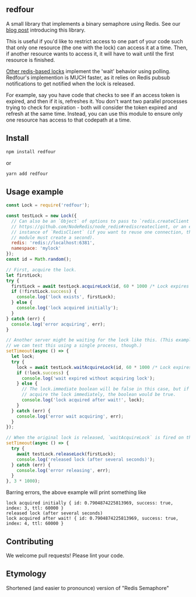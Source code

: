 ## redfour

A small library that implements a binary semaphore using Redis. See our [blog post](https://mixmax.com/blog/redfour-semaphore-redis-node) introducing this library.

This is useful if you'd like to restrict access to one part of your code such that only one resource (the one with the lock) can access it at a time. Then, if another resource wants to access it, it will have to wait until the first resource is finished.

[Other redis-based locks](https://github.com/TheDeveloper/warlock/blob/master/lib/warlock.js#L67) implement the 'wait' behavior using polling. Redfour's implemention is MUCH faster, as it relies on Redis pubsub notifications to get notified when the lock is released.

For example, say you have code that checks to see if an access token is expired, and then if it is, refreshes it. You don't want two parallel processes trying to check for expiration - both will consider the token expired and refresh at the same time. Instead, you can use this module to ensure only one resource has access to that codepath at a time.

## Install

```sh
npm install redfour
```

or

```sh
yarn add redfour
```

## Usage example

```js
const Lock = require('redfour');

const testLock = new Lock({
  // Can also be an `Object` of options to pass to `redis.createClient`
  // https://github.com/NodeRedis/node_redis#rediscreateclient, or an existing
  // instance of `RedisClient` (if you want to reuse one connection, though this
  // module must create a second).
  redis: 'redis://localhost:6381',
  namespace: 'mylock'
});
const id = Math.random();

// First, acquire the lock.
let firstLock;
try {
  firstLock = await testLock.acquireLock(id, 60 * 1000 /* Lock expires after 60sec if not released */);
  if (!firstLock.success) {
    console.log('lock exists', firstLock);
  } else {
    console.log('lock acquired initially');
  }
} catch (err) {
  console.log('error acquiring', err);
}

// Another server might be waiting for the lock like this. (This example is in a `setTimeout` so that
// we can test this using a single process, though.)
setTimeout(async () => {
  let lock;
  try {
    lock = await testLock.waitAcquireLock(id, 60 * 1000 /* Lock expires after 60sec */ , 10 * 1000 /* Wait for lock for up to 10sec */);
    if (!lock.success) {
      console.log('wait expired without acquiring lock');
    } else {
      // The lock.immediate boolean will be false in this case, but if waitAcquireLock managed to
      // acquire the lock immediately, the boolean would be true.
      console.log('lock acquired after wait!', lock);
    }
  } catch (err) {
    console.log('error wait acquiring', err);
  }
});

// When the original lock is released, `waitAcquireLock` is fired on the other server.
setTimeout(async () => {
  try {
    await testLock.releaseLock(firstLock);
    console.log('released lock (after several seconds)');
  } catch (err) {
    console.log('error releasing', err);
  }
}, 3 * 1000);
```

Barring errors, the above example will print something like

```
lock acquired initially { id: 0.7904874225813969, success: true, index: 3, ttl: 60000 }
released lock (after several seconds)
lock acquired after wait! { id: 0.7904874225813969, success: true, index: 4, ttl: 60000 }
```

## Contributing

We welcome pull requests! Please lint your code.

## Etymology

Shortened (and easier to pronounce) version of "Redis Semaphore"
